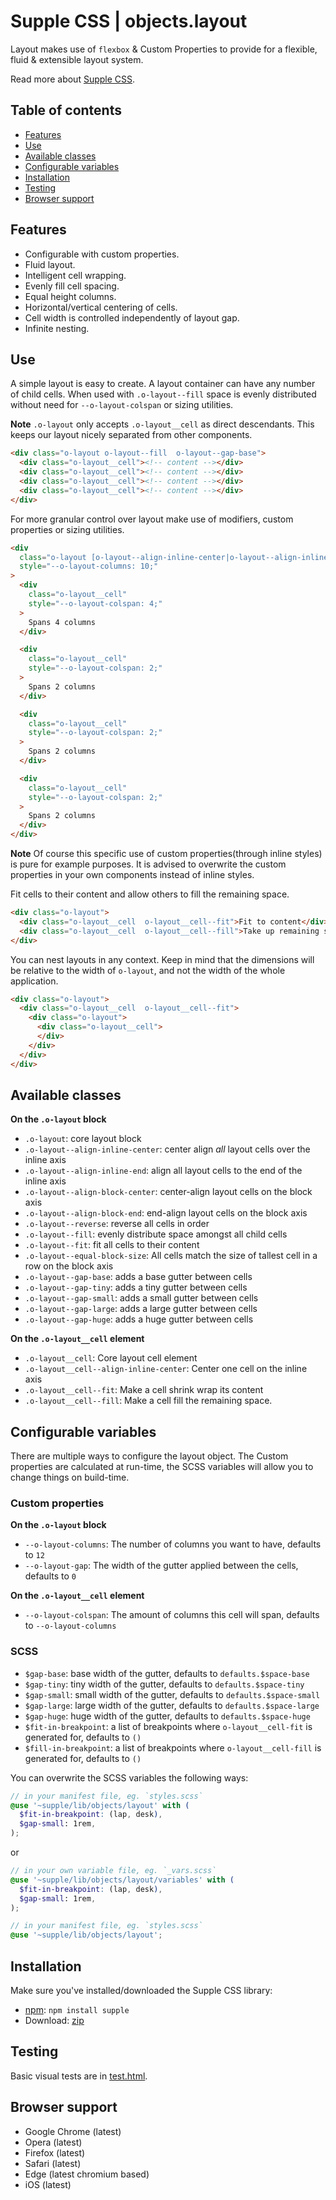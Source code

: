 # Supple CSS | objects.layout

Layout makes use of `flexbox` & Custom Properties to provide for a flexible, fluid & extensible layout system.

Read more about [Supple CSS](https://github.com/supple-css/supple).

## Table of contents

* [Features](#features)
* [Use](#use)
* [Available classes](#available-classes)
* [Configurable variables](#configurable-variables)
* [Installation](#installation)
* [Testing](#testing)
* [Browser support](#browser-support)

## Features

* Configurable with custom properties.
* Fluid layout.
* Intelligent cell wrapping.
* Evenly fill cell spacing.
* Equal height columns.
* Horizontal/vertical centering of cells.
* Cell width is controlled independently of layout gap.
* Infinite nesting.


## Use

A simple layout is easy to create. A layout container can have any number of child cells. When used with `.o-layout--fill` space is evenly distributed without need for `--o-layout-colspan` or sizing utilities.

**Note** `.o-layout` only accepts `.o-layout__cell` as direct descendants. This keeps our layout nicely separated from other components.

```html
<div class="o-layout o-layout--fill  o-layout--gap-base">
  <div class="o-layout__cell"><!-- content --></div>
  <div class="o-layout__cell"><!-- content --></div>
  <div class="o-layout__cell"><!-- content --></div>
  <div class="o-layout__cell"><!-- content --></div>
</div>
```

For more granular control over layout make use of modifiers, custom properties or sizing utilities.

```html
<div
  class="o-layout [o-layout--align-inline-center|o-layout--align-inline-end|o-layout--align-block-center|o-layout--align-block-end|o-layout--fill|o-layout--fit|o-layout--equal-block-size]"
  style="--o-layout-columns: 10;"
>
  <div
    class="o-layout__cell"
    style="--o-layout-colspan: 4;"
  >
    Spans 4 columns
  </div>

  <div
    class="o-layout__cell"
    style="--o-layout-colspan: 2;"
  >
    Spans 2 columns
  </div>

  <div
    class="o-layout__cell"
    style="--o-layout-colspan: 2;"
  >
    Spans 2 columns
  </div>

  <div
    class="o-layout__cell"
    style="--o-layout-colspan: 2;"
  >
    Spans 2 columns
  </div>
</div>
```
**Note** Of course this specific use of custom properties(through inline styles) is pure for example purposes. It is advised to overwrite the custom properties in your own components instead of inline styles.


Fit cells to their content and allow others to fill the remaining space.

```html
<div class="o-layout">
  <div class="o-layout__cell  o-layout__cell--fit">Fit to content</div>
  <div class="o-layout__cell  o-layout__cell--fill">Take up remaining space</div>
</div>
```

You can nest layouts in any context. Keep in mind that the dimensions will be relative to the width of `o-layout`, and not the width of the whole application.

```html
<div class="o-layout">
  <div class="o-layout__cell  o-layout__cell--fit">
    <div class="o-layout">
      <div class="o-layout__cell">
      </div>
    </div>
  </div>
</div>
```


## Available classes

**On the `.o-layout` block**

* `.o-layout`: core layout block
* `.o-layout--align-inline-center`: center align _all_ layout cells over the inline axis
* `.o-layout--align-inline-end`: align all layout cells to the end of the inline axis
* `.o-layout--align-block-center`: center-align layout cells on the block axis
* `.o-layout--align-block-end`: end-align layout cells on the block axis
* `.o-layout--reverse`: reverse all cells in order
* `.o-layout--fill`: evenly distribute space amongst all child cells
* `.o-layout--fit`: fit all cells to their content
* `.o-layout--equal-block-size`: All cells match the size of tallest cell in a row on the block axis
* `.o-layout--gap-base`: adds a base gutter between cells
* `.o-layout--gap-tiny`: adds a tiny gutter between cells
* `.o-layout--gap-small`: adds a small gutter between cells
* `.o-layout--gap-large`: adds a large gutter between cells
* `.o-layout--gap-huge`: adds a huge gutter between cells

**On the `.o-layout__cell` element**
* `.o-layout__cell`: Core layout cell element
* `.o-layout__cell--align-inline-center`: Center one cell on the inline axis
* `.o-layout__cell--fit`: Make a cell shrink wrap its content
* `.o-layout__cell--fill`: Make a cell fill the remaining space.


## Configurable variables
There are multiple ways to configure the layout object. The Custom properties are calculated at run-time, the SCSS variables will allow you to change things on build-time.

### Custom properties

**On the `.o-layout` block**

* `--o-layout-columns`: The number of columns you want to have, defaults to `12`
* `--o-layout-gap`: The width of the gutter applied between the cells, defaults to `0`

**On the `.o-layout__cell` element**

* `--o-layout-colspan`: The amount of columns this cell will span, defaults to `--o-layout-columns`

### SCSS

* `$gap-base`: base width of the gutter, defaults to `defaults.$space-base`
* `$gap-tiny`: tiny width of the gutter, defaults to `defaults.$space-tiny`
* `$gap-small`: small width of the gutter, defaults to `defaults.$space-small`
* `$gap-large`: large width of the gutter, defaults to `defaults.$space-large`
* `$gap-huge`: huge width of the gutter, defaults to `defaults.$space-huge`
* `$fit-in-breakpoint`: a list of breakpoints where `o-layout__cell-fit` is generated for,  defaults to `()`
* `$fill-in-breakpoint`: a list of breakpoints where `o-layout__cell-fill` is generated for,  defaults to `()`

You can overwrite the SCSS variables the following ways:

```scss
// in your manifest file, eg. `styles.scss`
@use '~supple/lib/objects/layout' with (
  $fit-in-breakpoint: (lap, desk),
  $gap-small: 1rem,
);
```
or
```scss
// in your own variable file, eg. `_vars.scss`
@use '~supple/lib/objects/layout/variables' with (
  $fit-in-breakpoint: (lap, desk),
  $gap-small: 1rem,
);

// in your manifest file, eg. `styles.scss`
@use '~supple/lib/objects/layout';
```


## Installation
Make sure you've installed/downloaded the Supple CSS library:

* [npm](https://www.npmjs.com/package/supple): `npm install supple`
* Download: [zip](https://github.com/supple-css/supple/releases/latest)


## Testing
Basic visual tests are in [test.html](./test.html).


## Browser support

* Google Chrome (latest)
* Opera (latest)
* Firefox (latest)
* Safari (latest)
* Edge (latest chromium based)
* iOS (latest)
